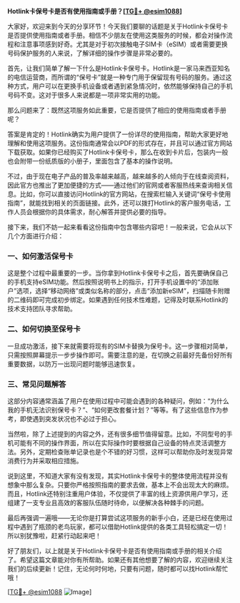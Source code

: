 **Hotlink卡保号卡是否有使用指南或手册？[[TG💪+ @esim1088](https://t.me/s/esim1088)]**

大家好，欢迎来到今天的分享环节！今天我们要聊的话题是关于Hotlink卡保号卡是否提供使用指南或者手册。相信不少朋友在使用这类服务的时候，都会对操作流程和注意事项感到好奇。尤其是对于初次接触电子SIM卡（eSIM）或者需要更换号码保护服务的人来说，了解详细的操作步骤是非常必要的。

首先，让我们简单了解一下什么是Hotlink卡保号卡。Hotlink是一家马来西亚知名的电信运营商，而所谓的“保号卡”就是一种专门用于保留现有号码的服务。通过这种方式，用户可以在更换手机设备或者遇到紧急情况时，依然能够保持自己的手机号码不变。这对于很多人来说都是一项非常实用的功能。

那么问题来了：既然这项服务如此重要，它是否提供了相应的使用指南或者手册呢？

答案是肯定的！Hotlink确实为用户提供了一份详尽的使用指南，帮助大家更好地理解和使用这项服务。这份指南通常会以PDF的形式存在，并且可以通过官方网站下载获取。如果你已经购买了Hotlink卡保号卡，那么在收到卡片后，包装内一般也会附带一份纸质版的小册子，里面包含了基本的操作说明。

不过，由于现在电子产品的普及率越来越高，越来越多的人倾向于在线查阅资料，因此官方也推出了更加便捷的方式——通过他们的官网或者客服热线来查询相关信息。比如，你可以直接访问Hotlink的官方网站，在搜索栏输入关键词“保号卡使用指南”，就能找到相关的页面链接。此外，还可以拨打Hotlink的客户服务电话，工作人员会根据你的具体需求，耐心解答并提供必要的指导。

接下来，我们不妨一起来看看这份指南中包含哪些内容吧！一般来说，它会从以下几个方面进行介绍：

### 一、如何激活保号卡

这是整个过程中最重要的一步。当你拿到Hotlink卡保号卡之后，首先要确保自己的手机支持eSIM功能。然后按照说明书上的指示，打开手机设置中的“添加账户”选项，选择“移动网络”或类似名称的部分，点击“添加新eSIM”，扫描随卡附赠的二维码即可完成初步绑定。如果遇到任何技术性难题，记得及时联系Hotlink的技术支持团队寻求帮助。

### 二、如何切换至保号卡

一旦成功激活，接下来就需要将现有的SIM卡替换为保号卡。这一步骤相对简单，只需按照屏幕提示一步步操作即可。需要注意的是，在切换之前最好先备份好所有重要数据，以防万一出现问题时能够迅速恢复。

### 三、常见问题解答

这部分内容通常涵盖了用户在使用过程中可能会遇到的各种疑问，例如：“为什么我的手机无法识别保号卡？”、“如何更改套餐计划？”等等。有了这些信息作为参考，即使遇到突发状况也不必过于担心。

当然啦，除了上述提到的内容之外，还有很多细节值得留意。比如，不同型号的手机可能有不同的操作界面，所以在实际操作时要根据自己设备的特点灵活调整方法。另外，定期检查账单记录也是个不错的好习惯，这样可以帮助你及时发现异常消费行为并采取相应措施。

说到这里，不知道大家有没有发现，其实Hotlink卡保号卡的整体使用流程并没有想象中那么复杂。只要你严格按照指南的要求去做，基本上不会出现太大的麻烦。而且，Hotlink还特别注重用户体验，不仅提供了丰富的线上资源供用户学习，还组建了一支专业且高效的客服队伍随时待命，以便解决各种棘手的问题。

最后再强调一遍哦——无论你是打算尝试这项服务的新手小白，还是已经在使用过程中遇到了瓶颈的老鸟玩家，都可以借助Hotlink提供的各类工具轻松搞定一切！所以别犹豫啦，赶紧行动起来吧！

好了朋友们，以上就是关于Hotlink卡保号卡是否有使用指南或手册的相关介绍了。希望这篇文章能对你有所帮助。如果还有其他想要了解的内容，欢迎继续关注我们的后续更新！记住，无论何时何地，只要有问题，随时都可以找Hotlink帮忙哦！

[[TG💪+ @esim1088](https://t.me/s/esim1088) ![Image](https://i.postimg.cc/4NQfJmqS/Snipaste-2025-05-13-00-14-12.png)]